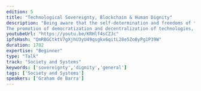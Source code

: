 ```yaml
---
edition: 5
title: "Technological Sovereignty, Blockchain & Human Dignity"
description: "Being aware that the self-determination and freedoms of the peoples of the world will be increasingly linked to technological sovereignty and the preservation of ethnosphere. The Fourth Industrial Revolution challenges us to approach in a multidisciplinary manner the development of Artificial Intelligence, the Blockchain, Robotization and other disruptive technologies so that they are compatible with Human Dignity and Sustainable Development Goals (SDGs).
The promotion of democratization and decentralization of technologies, open source software, open data, web neutrality and the adoption of new technologies for the progress and preservation of the tangible and intangible resources of humanity is becoming increasingly necessary. A multidisciplinary response is needed to create pragmatic proposals on the adoption and implementation of the Block Chain in order to preserve human dignity and promote sustainable development.Work at the highest level to advocate the adoption of Blockchain for the preservation of Human Dignity. To adopt this and other emerging technologies, it is necessary to promote a more structured multidisciplinary process of intergenerational cooperation and knowledge management. We build bridges between academia, regulators, civil society and the private sector for the adoption of the Blockchain for the achievement of sustainable development goals and the preservation of ethnosphere."
youtubeUrl: "https://youtu.be/KRHlf4sCZJc"
ipfsHash: "QmRBGCtktV7gXjhU3yU49qsgkx6qitL28e5Zo8yPg1P39W"
duration: 1702
expertise: "Beginner"
type: "Talk"
track: "Society and Systems"
keywords: ['sovereignty','dignity','general']
tags: ['Society and Systems']
speakers: ['Graham de Barra']
---
```

